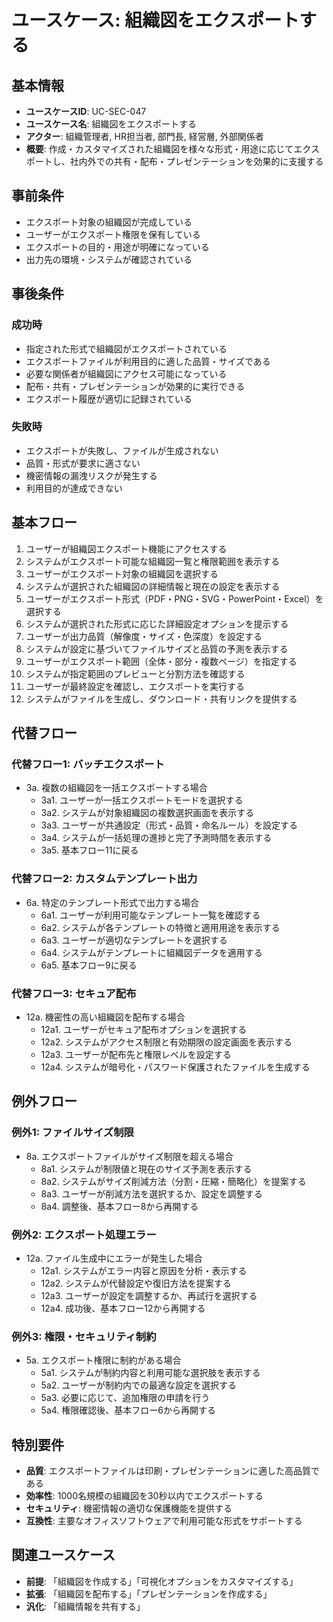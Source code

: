 # ユースケース: 組織図をエクスポートする

## 基本情報

- **ユースケースID**: UC-SEC-047
- **ユースケース名**: 組織図をエクスポートする
- **アクター**: 組織管理者, HR担当者, 部門長, 経営層, 外部関係者
- **概要**: 作成・カスタマイズされた組織図を様々な形式・用途に応じてエクスポートし、社内外での共有・配布・プレゼンテーションを効果的に支援する

## 事前条件

- エクスポート対象の組織図が完成している
- ユーザーがエクスポート権限を保有している
- エクスポートの目的・用途が明確になっている
- 出力先の環境・システムが確認されている

## 事後条件

### 成功時
- 指定された形式で組織図がエクスポートされている
- エクスポートファイルが利用目的に適した品質・サイズである
- 必要な関係者が組織図にアクセス可能になっている
- 配布・共有・プレゼンテーションが効果的に実行できる
- エクスポート履歴が適切に記録されている

### 失敗時
- エクスポートが失敗し、ファイルが生成されない
- 品質・形式が要求に適さない
- 機密情報の漏洩リスクが発生する
- 利用目的が達成できない

## 基本フロー

1. ユーザーが組織図エクスポート機能にアクセスする
2. システムがエクスポート可能な組織図一覧と権限範囲を表示する
3. ユーザーがエクスポート対象の組織図を選択する
4. システムが選択された組織図の詳細情報と現在の設定を表示する
5. ユーザーがエクスポート形式（PDF・PNG・SVG・PowerPoint・Excel）を選択する
6. システムが選択された形式に応じた詳細設定オプションを提示する
7. ユーザーが出力品質（解像度・サイズ・色深度）を設定する
8. システムが設定に基づいてファイルサイズと品質の予測を表示する
9. ユーザーがエクスポート範囲（全体・部分・複数ページ）を指定する
10. システムが指定範囲のプレビューと分割方法を確認する
11. ユーザーが最終設定を確認し、エクスポートを実行する
12. システムがファイルを生成し、ダウンロード・共有リンクを提供する

## 代替フロー

### 代替フロー1: バッチエクスポート
- 3a. 複数の組織図を一括エクスポートする場合
  - 3a1. ユーザーが一括エクスポートモードを選択する
  - 3a2. システムが対象組織図の複数選択画面を表示する
  - 3a3. ユーザーが共通設定（形式・品質・命名ルール）を設定する
  - 3a4. システムが一括処理の進捗と完了予測時間を表示する
  - 3a5. 基本フロー11に戻る

### 代替フロー2: カスタムテンプレート出力
- 6a. 特定のテンプレート形式で出力する場合
  - 6a1. ユーザーが利用可能なテンプレート一覧を確認する
  - 6a2. システムが各テンプレートの特徴と適用用途を表示する
  - 6a3. ユーザーが適切なテンプレートを選択する
  - 6a4. システムがテンプレートに組織図データを適用する
  - 6a5. 基本フロー9に戻る

### 代替フロー3: セキュア配布
- 12a. 機密性の高い組織図を配布する場合
  - 12a1. ユーザーがセキュア配布オプションを選択する
  - 12a2. システムがアクセス制限と有効期限の設定画面を表示する
  - 12a3. ユーザーが配布先と権限レベルを設定する
  - 12a4. システムが暗号化・パスワード保護されたファイルを生成する

## 例外フロー

### 例外1: ファイルサイズ制限
- 8a. エクスポートファイルがサイズ制限を超える場合
  - 8a1. システムが制限値と現在のサイズ予測を表示する
  - 8a2. システムがサイズ削減方法（分割・圧縮・簡略化）を提案する
  - 8a3. ユーザーが削減方法を選択するか、設定を調整する
  - 8a4. 調整後、基本フロー8から再開する

### 例外2: エクスポート処理エラー
- 12a. ファイル生成中にエラーが発生した場合
  - 12a1. システムがエラー内容と原因を分析・表示する
  - 12a2. システムが代替設定や復旧方法を提案する
  - 12a3. ユーザーが設定を調整するか、再試行を選択する
  - 12a4. 成功後、基本フロー12から再開する

### 例外3: 権限・セキュリティ制約
- 5a. エクスポート権限に制約がある場合
  - 5a1. システムが制約内容と利用可能な選択肢を表示する
  - 5a2. ユーザーが制約内での最適な設定を選択する
  - 5a3. 必要に応じて、追加権限の申請を行う
  - 5a4. 権限確認後、基本フロー6から再開する

## 特別要件

- **品質**: エクスポートファイルは印刷・プレゼンテーションに適した高品質である
- **効率性**: 1000名規模の組織図を30秒以内でエクスポートする
- **セキュリティ**: 機密情報の適切な保護機能を提供する
- **互換性**: 主要なオフィスソフトウェアで利用可能な形式をサポートする

## 関連ユースケース

- **前提**: 「組織図を作成する」「可視化オプションをカスタマイズする」
- **拡張**: 「組織図を配布する」「プレゼンテーションを作成する」
- **汎化**: 「組織情報を共有する」